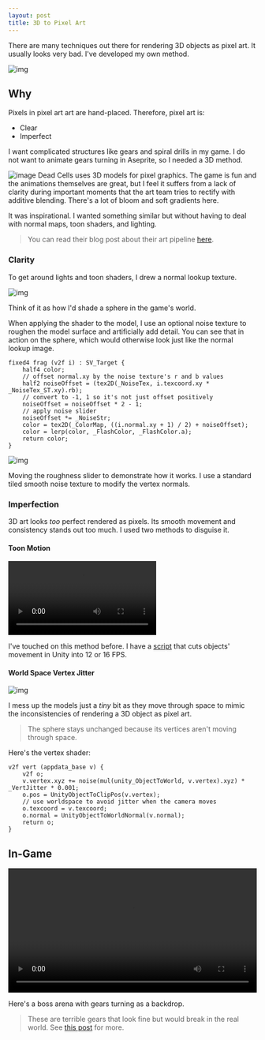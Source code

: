 ```yaml
---
layout: post
title: 3D to Pixel Art
---
```


There are many techniques out there for rendering 3D objects as pixel art. It usually looks very bad. I've developed my own method.

![img](https://garzaa.github.io/blog/assets/3dnormal/header.gif)

## Why
Pixels in pixel art art are hand-placed. Therefore, pixel art is:
- Clear
- Imperfect

I want complicated structures like gears and spiral drills in my game. I do not want to animate gears turning in Aseprite, so I needed a 3D method.

![image](https://pyxis.nymag.com/v1/imgs/e72/52d/0de1fd5b9870221160bae2c61acd4e09ba-42-dead-cells.1x.rsquare.w1400.jpg)
Dead Cells uses 3D models for pixel graphics. The game is fun and the animations themselves are great, but I feel it suffers from a lack of clarity during important moments that the art team tries to rectify with additive blending.
There's a lot of bloom and soft gradients here.

It was inspirational. I wanted something similar but without having to deal with normal maps, toon shaders, and lighting.

> You can read their blog post about their art pipeline [here](https://www.gamedeveloper.com/production/art-design-deep-dive-using-a-3d-pipeline-for-2d-animation-in-i-dead-cells-i-).

### Clarity

To get around lights and toon shaders, I drew a normal lookup texture.

![img](https://garzaa.github.io/blog/assets/3dnormal/lookup.png)

Think of it as how I'd shade a sphere in the game's world.

When applying the shader to the model, I use an optional noise texture to roughen the model surface and artificially add detail. You can see that in action on the sphere, which would otherwise look just like the normal lookup image.
```hlsl
fixed4 frag (v2f i) : SV_Target {
	half4 color;
	// offset normal.xy by the noise texture's r and b values
	half2 noiseOffset = (tex2D(_NoiseTex, i.texcoord.xy * _NoiseTex_ST.xy).rb);
	// convert to -1, 1 so it's not just offset positively
	noiseOffset = noiseOffset * 2 - 1;
	// apply noise slider
	noiseOffset *= _NoiseStr;
	color = tex2D(_ColorMap, ((i.normal.xy + 1) / 2) + noiseOffset);
	color = lerp(color, _FlashColor, _FlashColor.a);
	return color;
}
```

![img](https://garzaa.github.io/blog/assets/3dnormal/roughness.gif)

Moving the roughness slider to demonstrate how it works. I use a standard tiled smooth noise texture to modify the vertex normals.

### Imperfection

3D art looks _too_ perfect rendered as pixels. Its smooth movement and consistency stands out too much.
I used two methods to disguise it.

#### Toon Motion

<video src="https://user-images.githubusercontent.com/11641991/294740096-38f6ccc5-f147-4e5a-87bb-af340aef85a1.webm" autoplay="autoplay" loop="loop" controls></video>

I've touched on this method before. I have a [script](https://gist.github.com/garzaa/59596a6836804338258ad53ff09cd0cb) that cuts objects' movement in Unity into 12 or 16 FPS.


#### World Space Vertex Jitter

![img](https://garzaa.github.io/blog/assets/3dnormal/jitter.gif)

I mess up the models just a _tiny_ bit as they move through space to mimic the inconsistencies of rendering a 3D object as pixel art.
> The sphere stays unchanged because its vertices aren't moving through space.

Here's the vertex shader:

```hlsl
v2f vert (appdata_base v) {
	v2f o;
	v.vertex.xyz += noise(mul(unity_ObjectToWorld, v.vertex).xyz) * _VertJitter * 0.001;
	o.pos = UnityObjectToClipPos(v.vertex);
	// use worldspace to avoid jitter when the camera moves
	o.texcoord = v.texcoord;
	o.normal = UnityObjectToWorldNormal(v.normal);
	return o;
}
```

## In-Game
<video src="https://github-production-user-asset-6210df.s3.amazonaws.com/11641991/294740390-8e533c3f-f709-4d1e-849f-1c33248b882a.webm" autoplay="autoplay" loop="loop" controls style="width: 100%;"></video>

Here's a boss arena with gears turning as a backdrop.

> These are terrible gears that look fine but would break in the real world. See [this post](https://kremlin.enterprises/post/616163773634494464/explain-to-me-how-gears-are-machined) for more.

